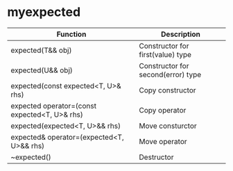 # myexpected
| Function  | Description |
| ------------- | ------------- |
| expected(T&& obj)  | Constructor for first(value) type  |
| expected(U&& obj)  | Constructor for second(error) type  |
| expected(const expected<T, U>& rhs) | Copy constructor |
| expected operator=(const expected<T, U>& rhs) | Copy operator |
| expected(expected<T, U>&& rhs) | Move consturctor |
| expected& operator=(expected<T, U>&& rhs) | Move operator |
| ~expected() | Destructor |

